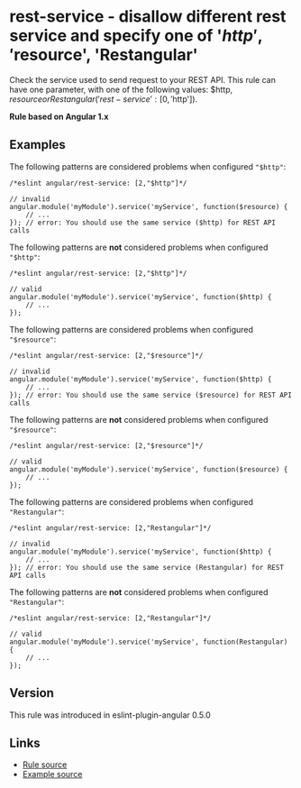 <!-- WARNING: Generated documentation. Edit docs and examples in the rule and examples file ('rules/rest-service.js', 'examples/rest-service.js'). -->

# rest-service - disallow different rest service and specify one of '$http', '$resource', 'Restangular'

Check the service used to send request to your REST API.
This rule can have one parameter, with one of the following values: $http, $resource or Restangular ('rest-service': [0, '$http']).

**Rule based on Angular 1.x**

## Examples

The following patterns are considered problems when configured `"$http"`:

    /*eslint angular/rest-service: [2,"$http"]*/

    // invalid
    angular.module('myModule').service('myService', function($resource) {
        // ...
    }); // error: You should use the same service ($http) for REST API calls

The following patterns are **not** considered problems when configured `"$http"`:

    /*eslint angular/rest-service: [2,"$http"]*/

    // valid
    angular.module('myModule').service('myService', function($http) {
        // ...
    });

The following patterns are considered problems when configured `"$resource"`:

    /*eslint angular/rest-service: [2,"$resource"]*/

    // invalid
    angular.module('myModule').service('myService', function($http) {
        // ...
    }); // error: You should use the same service ($resource) for REST API calls

The following patterns are **not** considered problems when configured `"$resource"`:

    /*eslint angular/rest-service: [2,"$resource"]*/

    // valid
    angular.module('myModule').service('myService', function($resource) {
        // ...
    });

The following patterns are considered problems when configured `"Restangular"`:

    /*eslint angular/rest-service: [2,"Restangular"]*/

    // invalid
    angular.module('myModule').service('myService', function($http) {
        // ...
    }); // error: You should use the same service (Restangular) for REST API calls

The following patterns are **not** considered problems when configured `"Restangular"`:

    /*eslint angular/rest-service: [2,"Restangular"]*/

    // valid
    angular.module('myModule').service('myService', function(Restangular) {
        // ...
    });

## Version

This rule was introduced in eslint-plugin-angular 0.5.0

## Links

* [Rule source](../rules/rest-service.js)
* [Example source](../examples/rest-service.js)
